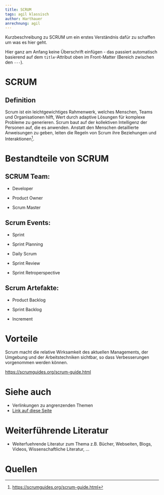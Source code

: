 ```yaml
---
title: SCRUM
tags: agil klassisch
author: Harthauer
anrechnung: agil
---
```


Kurzbeschreibung zu SCRUM um ein erstes Verständnis dafür zu schaffen um was es hier geht.

Hier ganz am Anfang keine Überschrift einfügen - das passiert automatisch basierend auf dem `title`-Attribut
oben im Front-Matter (Bereich zwischen den `---`).


# SCRUM

## Definition

Scrum ist ein leichtgewichtiges Rahmenwerk, welches Menschen, Teams und Organisationen hilft, Wert durch adaptive Lösungen für komplexe Probleme zu generieren. Scrum baut auf der kollektiven Intelligenz der Personen auf, die es anwenden. Anstatt den Menschen detaillierte Anweisungen zu geben, leiten die Regeln von Scrum ihre Beziehungen und Interaktionen[^1].

# Bestandteile von SCRUM

## SCRUM Team:

-	Developer

-	Product Owner

-	Scrum Master

## Scrum Events:

-	Sprint

-	Sprint Planning

-	Daily Scrum

-	Sprint Review

-	Sprint Retroperspective

## Scrum Artefakte:

-	Product Backlog

-	Sprint Backlog

-	Increment


# Vorteile
Scrum macht die relative Wirksamkeit des aktuellen Managements, der Umgebung und der Arbeitstechniken sichtbar, so dass Verbesserungen vorgenommen werden können.

https://scrumguides.org/scrum-guide.html












# Siehe auch

* Verlinkungen zu angrenzenden Themen
* [Link auf diese Seite](SCRUM.md)

# Weiterführende Literatur

* Weiterfuehrende Literatur zum Thema z.B. Bücher, Webseiten, Blogs, Videos, Wissenschaftliche Literatur, ...

# Quellen

[^1]: https://scrumguides.org/scrum-guide.html
[^2]: [A Guide to the Project Management Body of Knowledge (PMBOK® Guide)](https://www.pmi.org/pmbok-guide-standards/foundational/PMBOK)
[^3]: [Basic Formatting Syntax for GitHub flavored Markdown](https://docs.github.com/en/github/writing-on-github/getting-started-with-writing-and-formatting-on-github/basic-writing-and-formatting-syntax)
[^4]: [Advanced Formatting Syntax for GitHub flavored Markdown](https://docs.github.com/en/github/writing-on-github/working-with-advanced-formatting/organizing-information-with-tables)

